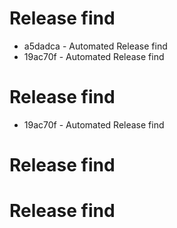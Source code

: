 # Release find
* a5dadca - Automated Release find
* 19ac70f - Automated Release find
# Release find
* 19ac70f - Automated Release find
# Release find

# Release find
